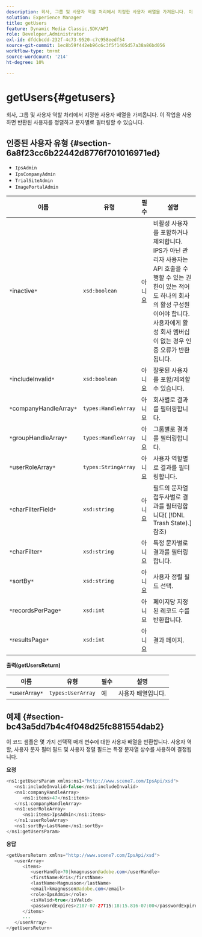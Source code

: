 ```yaml
---
description: 회사, 그룹 및 사용자 역할 처리에서 지정한 사용자 배열을 가져옵니다. 이 작업을 사용하면 반환된 사용자를 정렬하고 문자별로 필터링할 수 있습니다.
solution: Experience Manager
title: getUsers
feature: Dynamic Media Classic,SDK/API
role: Developer,Administrator
exl-id: dfdcbcdd-232f-4c73-9520-c7c958eedf54
source-git-commit: 1ec8b59f442eb96c6c3f5f1405d57a38a86bd056
workflow-type: tm+mt
source-wordcount: '214'
ht-degree: 10%

---
```


# getUsers{#getusers}

회사, 그룹 및 사용자 역할 처리에서 지정한 사용자 배열을 가져옵니다. 이 작업을 사용하면 반환된 사용자를 정렬하고 문자별로 필터링할 수 있습니다.

## 인증된 사용자 유형 {#section-6a8f23cc6b22442d8776f701016971ed}

* `IpsAdmin`
* `IpsCompanyAdmin`
* `TrialSiteAdmin`
* `ImagePortalAdmin`


| 이름 | 유형 | 필수 | 설명 |
|---|---|---|---|
| `*`inactive`*` | `xsd:boolean` | 아니요 | 비활성 사용자를 포함하거나 제외합니다. IPS가 아닌 관리자 사용자는 API 호출을 수행할 수 있는 권한이 있는 적어도 하나의 회사의 활성 구성원이어야 합니다. 사용자에게 활성 회사 멤버십이 없는 경우 인증 오류가 반환됩니다. |
| `*`includeInvalid`*` | `xsd:boolean` | 아니요 | 잘못된 사용자를 포함/제외할 수 있습니다. |
| `*`companyHandleArray`*` | `types:HandleArray` | 아니요 | 회사별로 결과를 필터링합니다. |
| `*`groupHandleArray`*` | `types:HandleArray` | 아니요 | 그룹별로 결과를 필터링합니다. |
| `*`userRoleArray`*` | `types:StringArray` | 아니요 | 사용자 역할별로 결과를 필터링합니다. |
| `*`charFilterField`*` | `xsd:string` | 아니요 | 필드의 문자열 접두사별로 결과를 필터링합니다( [!DNL Trash State).] 참조) |
| `*`charFilter`*` | `xsd:string` | 아니요 | 특정 문자별로 결과를 필터링합니다. |
| `*`sortBy`*` | `xsd:string` | 아니요 | 사용자 정렬 필드 선택. |
| `*`recordsPerPage`*` | `xsd:int` | 아니요 | 페이지당 지정된 레코드 수를 반환합니다. |
| `*`resultsPage`*` | `xsd:int` | 아니요 | 결과 페이지. |

**출력(getUsersReturn)**

| 이름 | 유형 | 필수 | 설명 |
|---|---|---|---|
| `*`userArray`*` | `types:UserArray` | 예 | 사용자 배열입니다. |

## 예제 {#section-bc43a5dd7b4c4f048d25fc881554dab2}

이 코드 샘플은 몇 가지 선택적 매개 변수에 대한 사용자 배열을 반환합니다. 사용자 역할, 사용자 문자 필터 필드 및 사용자 정렬 필드는 특정 문자열 상수를 사용하여 결정됩니다.

**요청**

```java
<ns1:getUsersParam xmlns:ns1="http://www.scene7.com/IpsApi/xsd">
   <ns1:includeInvalid>false</ns1:includeInvalid>
   <ns1:companyHandleArray>
      <ns1:items>47</ns1:items>
   </ns1:companyHandleArray>
   <ns1:userRoleArray>
      <ns1:items>IpsAdmin</ns1:items>
   </ns1:userRoleArray>
   <ns1:sortBy>LastName</ns1:sortBy>
</ns1:getUsersParam>
```

**응답**

```java
<getUsersReturn xmlns="http://www.scene7.com/IpsApi/xsd">
   <userArray>
      <items>
         <userHandle>70|kmagnusson@adobe.com</userHandle>
         <firstName>Kris</firstName>
         <lastName>Magnusson</lastName>
         <email>kmagnusson@adobe.com</email>
         <role>IpsAdmin</role>
         <isValid>true</isValid>
         <passwordExpires>2107-07-27T15:18:15.816-07:00</passwordExpires>
      </items>
      ...
   </userArray>
</getUsersReturn>
```
